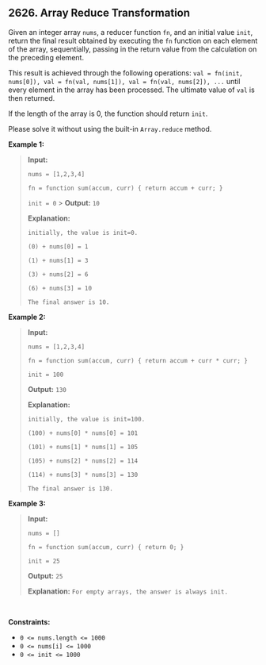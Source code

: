 ## 2626. Array Reduce Transformation

Given an integer array `nums`, a reducer function `fn`, and an initial value `init`, return the final result obtained by executing the `fn` function on each element of the array, sequentially, passing in the return value from the calculation on the preceding element.

This result is achieved through the following operations: `val = fn(init, nums[0]), val = fn(val, nums[1]), val = fn(val, nums[2]), ...` until every element in the array has been processed. The ultimate value of `val` is then returned.

If the length of the array is 0, the function should return `init`.

Please solve it without using the built-in `Array.reduce` method.

**Example 1:**

> **Input:**
>
> `nums = [1,2,3,4]`
>
> `fn = function sum(accum, curr) { return accum + curr; }`
>
> `init = 0` > **Output:** `10`
>
> **Explanation:**
>
> `initially, the value is init=0.`
>
> `(0) + nums[0] = 1`
>
> `(1) + nums[1] = 3`
>
> `(3) + nums[2] = 6`
>
> `(6) + nums[3] = 10`
>
> `The final answer is 10.`

**Example 2:**

> **Input:**
>
> `nums = [1,2,3,4]`
>
> `fn = function sum(accum, curr) { return accum + curr * curr; }`
>
> `init = 100`
>
> **Output:** `130`
>
> **Explanation:**
>
> `initially, the value is init=100.`
>
> `(100) + nums[0] * nums[0] = 101`
>
> `(101) + nums[1] * nums[1] = 105`
>
> `(105) + nums[2] * nums[2] = 114`
>
> `(114) + nums[3] * nums[3] = 130`
>
> `The final answer is 130.`

**Example 3:**

> **Input:**
>
> `nums = []`
>
> `fn = function sum(accum, curr) { return 0; }`
>
> `init = 25`
>
> **Output:** `25`
>
> **Explanation:** `For empty arrays, the answer is always init.`

<br>

**Constraints:**

- `0 <= nums.length <= 1000`
- `0 <= nums[i] <= 1000`
- `0 <= init <= 1000`
